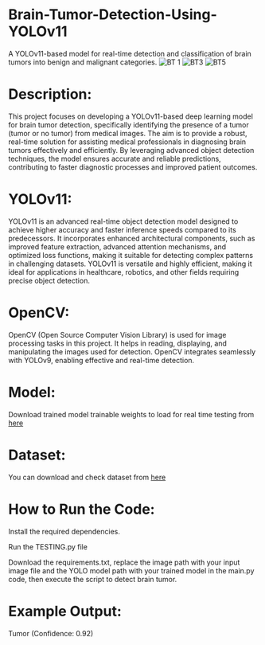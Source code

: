 # Brain-Tumor-Detection-Using-YOLOv11
A YOLOv11-based model for real-time detection and classification of brain tumors into benign and malignant categories.
![BT 1](https://github.com/user-attachments/assets/4e939fff-c8f3-4dbc-963a-c1627b068933)
![BT3](https://github.com/user-attachments/assets/0bff025c-3ca0-47c9-a867-bdc560571e4a)
![BT5](https://github.com/user-attachments/assets/9492e3aa-7875-45fb-841e-1ed1f748de26)

# **Description:**
This project focuses on developing a YOLOv11-based deep learning model for brain tumor detection, specifically identifying the presence of a tumor (tumor or no tumor) from medical images. The aim is to provide a robust, real-time solution for assisting medical professionals in diagnosing brain tumors effectively and efficiently. By leveraging advanced object detection techniques, the model ensures accurate and reliable predictions, contributing to faster diagnostic processes and improved patient outcomes.

# **YOLOv11:**
YOLOv11 is an advanced real-time object detection model designed to achieve higher accuracy and faster inference speeds compared to its predecessors. It incorporates enhanced architectural components, such as improved feature extraction, advanced attention mechanisms, and optimized loss functions, making it suitable for detecting complex patterns in challenging datasets. YOLOv11 is versatile and highly efficient, making it ideal for applications in healthcare, robotics, and other fields requiring precise object detection.

# **OpenCV:**
OpenCV (Open Source Computer Vision Library) is used for image processing tasks in this project. It helps in reading, displaying, and manipulating the images used for detection. OpenCV integrates seamlessly with YOLOv9, enabling effective and real-time detection.

# **Model:**
Download trained model trainable weights to load for real time testing from [here](https://universe.roboflow.com/brain-tumor-jolxi/brain-tumor-detection-o0ggc/dataset/2)

# **Dataset:**
You can download and check dataset from [here](https://universe.roboflow.com/brain-tumor-jolxi/brain-tumor-detection-o0ggc/dataset/2)

# **How to Run the Code:**
Install the required dependencies.

Run the TESTING.py file

Download the requirements.txt, replace the image path with your input image file and the YOLO model path with your trained model in the main.py code, then execute the script to detect brain tumor.

# **Example Output:**
Tumor (Confidence: 0.92)







